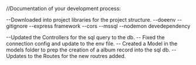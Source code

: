 //Documentation of your development process: 

--Downloaded into project libraries for the project structure. 
  --doeenv
  --gitignore
  --express framework
  --cors
  --mssql
  --nodemon devedependency

  --Updated the Controllers for the sql query to the db.
    -- Fixed the connection config and update to the env file.
    -- Created a Model in the models folder to prep the creation of a album record into the sql db.
    -- Updates to the Routes for the new routres added.

    